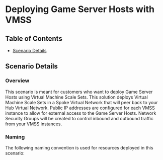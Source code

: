 # Deploying Game Server Hosts with VMSS

## Table of Contents

- [Scenario Details](#scenario-details)

## Scenario Details

### Overview

This scenario is meant for customers who want to deploy Game Server Hosts using Virtual Machine Scale Sets. This solution deploys Virtual Machine Scale Sets in a Spoke Virtual Network that will peer back to your Hub Virtual Network. Public IP addresses are configured for each VMSS instance to allow for external access to the Game Server Hosts. Network Security Groups will be created to control inbound and outbound traffic from your VMSS instances.

### Naming

The following naming convention is used for resources deployed in this scenario: 